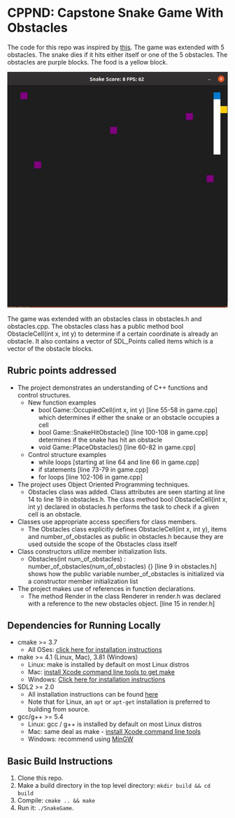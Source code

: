 # CPPND: Capstone Snake Game With Obstacles

The code for this repo was inspired by [this](https://codereview.stackexchange.com/questions/212296/snake-game-in-c-with-sdl). The game was extended with 5 obstacles. The snake dies if it hits either itself or one of the 5 obstacles. The obstacles are purple blocks. The food is a yellow block.

<img src="/snake.gif">

The game was extended with an obstacles class in obstacles.h and obstacles.cpp. The obstacles class has a public method bool ObstacleCell(int x, int y) to determine if a certain coordinate is already an obstacle. It also contains a vector of SDL_Points called items which is a vector of the obstacle blocks.

## Rubric points addressed
* The project demonstrates an understanding of C++ functions and control structures.
  * New function examples
    * bool Game::OccupiedCell(int x, int y)  [line 55-58 in game.cpp] which determines if either the snake or an obstacle occupies a cell
    * bool Game::SnakeHitObstacle() [line 100-108 in game.cpp] determines if the snake has hit an obstacle
    * void Game::PlaceObstacles() [line 60-82 in game.cpp]
  * Control structure examples
    * while loops [starting at line 64 and line 66 in game.cpp]
    * if statements [line 73-79 in game.cpp]
    * for loops [line 102-106 in game.cpp]
* The project uses Object Oriented Programming techniques.
  * Obstacles class was added. Class attributes are seen starting at line 14 to line 19 in obstacles.h. The class method bool ObstacleCell(int x, int y) declared in obstacles.h performs the task to check if a given cell is an obstacle.
* Classes use appropriate access specifiers for class members.
  * The Obstacles class explicitly defines ObstacleCell(int x, int y), items and number_of_obstacles as public in obstacles.h because they are used outside the scope of the Obstacles class itself
* Class constructors utilize member initialization lists.
  * Obstacles(int num_of_obstacles) : number_of_obstacles(num_of_obstacles) {} [line 9 in obstacles.h] shows how the public variable number_of_obstacles is initialized via a constructor member initialization list
* The project makes use of references in function declarations.
  * The method Render in the class Renderer in render.h was declared with a reference to the new obstacles object. [line 15 in render.h]

## Dependencies for Running Locally
* cmake >= 3.7
  * All OSes: [click here for installation instructions](https://cmake.org/install/)
* make >= 4.1 (Linux, Mac), 3.81 (Windows)
  * Linux: make is installed by default on most Linux distros
  * Mac: [install Xcode command line tools to get make](https://developer.apple.com/xcode/features/)
  * Windows: [Click here for installation instructions](http://gnuwin32.sourceforge.net/packages/make.htm)
* SDL2 >= 2.0
  * All installation instructions can be found [here](https://wiki.libsdl.org/Installation)
  * Note that for Linux, an `apt` or `apt-get` installation is preferred to building from source.
* gcc/g++ >= 5.4
  * Linux: gcc / g++ is installed by default on most Linux distros
  * Mac: same deal as make - [install Xcode command line tools](https://developer.apple.com/xcode/features/)
  * Windows: recommend using [MinGW](http://www.mingw.org/)

## Basic Build Instructions

1. Clone this repo.
2. Make a build directory in the top level directory: `mkdir build && cd build`
3. Compile: `cmake .. && make`
4. Run it: `./SnakeGame`.
